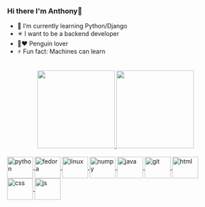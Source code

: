 ### Hi there I'm Anthony👋
- 🌱 I’m currently learning Python/Django 
-  ✴️ I want to be a backend developer
-  🐧❤️ Penguin lover 
- ⚡ Fun fact: Machines can learn
##
<div align="center">
  <a href="https://github.com/Anth0nYM">
  <img height="180em" src="https://github-readme-stats.vercel.app/api?username=Anth0nYM&show_icons=true&theme=dark&include_all_commits=true&count_private=true"/>
  <img height="180em" src="https://github-readme-stats.vercel.app/api/top-langs/?username=Anth0nYM&layout=compact&langs_count=7&theme=dark"/>
</div>
<div style="display: inline_block"><br>
<img align="center" alt="python" height="50" width="60" src="https://cdn.jsdelivr.net/gh/devicons/devicon/icons/python/python-original.svg">
<img align="center" alt="fedora" height="50" width="60" src="https://cdn.jsdelivr.net/gh/devicons/devicon/icons/fedora/fedora-original.svg">
<img align="center" alt="linux" height="50" width="60" src="https://cdn.jsdelivr.net/gh/devicons/devicon/icons/linux/linux-original.svg">
<img align="center" alt="numpy" height="50" width="60" src="https://cdn.jsdelivr.net/gh/devicons/devicon/icons/numpy/numpy-original.svg">
<img align="center" alt="java" height="50" width="60" src="https://cdn.jsdelivr.net/gh/devicons/devicon/icons/java/java-original.svg">
<img align="center" alt="git" height="50" width="60" src="https://cdn.jsdelivr.net/gh/devicons/devicon/icons/git/git-original.svg">
<img align="center" alt="html" height="50" width="60" src="https://cdn.jsdelivr.net/gh/devicons/devicon/icons/html5/html5-original.svg">
<img align="center" alt="css" height="50" width="60" src="https://cdn.jsdelivr.net/gh/devicons/devicon/icons/css3/css3-original.svg">
<img align="center" alt="js" height="50" width="60" src="https://cdn.jsdelivr.net/gh/devicons/devicon/icons/javascript/javascript-original.svg">


  
</div>
